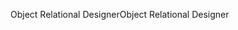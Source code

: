 <span data-ttu-id="c4893-101">Object Relational Designer</span><span class="sxs-lookup"><span data-stu-id="c4893-101">Object Relational Designer</span></span>